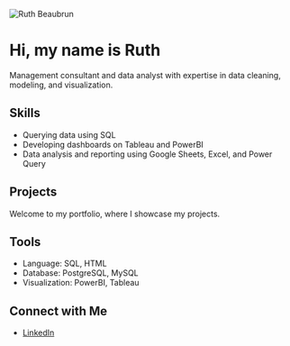 ![Ruth Beaubrun](https://github.com/rbeaubrun/rbeaubrun/assets/173300113/4a37baf4-435d-46aa-8455-928df7e662b9)

<!DOCTYPE html>
<html>
<head>
    <title>Hi, my name is Ruth. Management consultant and data analyst with expertise in data cleaning, modeling, and visualization.</title>
</head>
<body>

<h1>Hi, my name is Ruth</h1>
<p>Management consultant and data analyst with expertise in data cleaning, modeling, and visualization.</p>

<h2>Skills</h2>
<ul>
    <li>Querying data using SQL</li>
    <li>Developing dashboards on Tableau and PowerBI</li>
    <li>Data analysis and reporting using Google Sheets, Excel, and Power Query</li>
</ul>

<h2>Projects</h2>
<p>Welcome to my portfolio, where I showcase my projects.</p>

<h2>Tools</h2>
<ul>
    <li>Language: SQL, HTML</li>
    <li>Database: PostgreSQL, MySQL</li>
    <li>Visualization: PowerBI, Tableau</li>
</ul>

<h2>Connect with Me</h2>
<ul>
    <li><a href="https://www.linkedin.com/in/ruth-beaubrun/">LinkedIn</a></li>
</ul>

</body>
</html>
